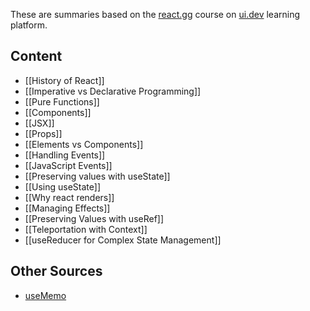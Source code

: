 These are summaries based on the [react.gg](https://ui.dev/c/react) course on [ui.dev](https://ui.dev) learning platform.
## Content
- [[History of React]]
- [[Imperative vs Declarative Programming]]
- [[Pure Functions]]
- [[Components]]
- [[JSX]]
- [[Props]]
- [[Elements vs Components]]
- [[Handling Events]]
- [[JavaScript Events]]
- [[Preserving values with useState]]
- [[Using useState]]
- [[Why react renders]]
- [[Managing Effects]]
- [[Preserving Values with useRef]]
- [[Teleportation with Context]]
- [[useReducer for Complex State Management]]

## Other Sources
- [useMemo](https://react.dev/reference/react/useMemo)